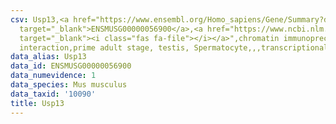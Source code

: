 ```yaml
---
csv: Usp13,<a href="https://www.ensembl.org/Homo_sapiens/Gene/Summary?db=core;g=ENSMUSG00000056900"
  target="_blank">ENSMUSG00000056900</a>,<a href="https://www.ncbi.nlm.nih.gov/pubmed/25450459"
  target="_blank"><i class="fas fa-file"></i></a>",chromatin immunoprecipitation assay,direct
  interaction,prime adult stage, testis, Spermatocyte,,,transcriptional regulation,
data_alias: Usp13
data_id: ENSMUSG00000056900
data_numevidence: 1
data_species: Mus musculus
data_taxid: '10090'
title: Usp13
---
```

